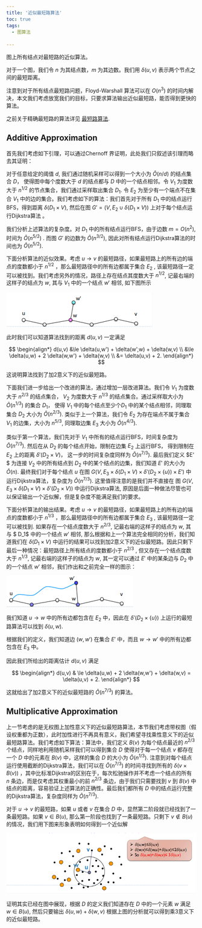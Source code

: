```yaml
---
title: '近似最短路算法'
toc: true
tags:	
  - 图算法

---
```




图上所有结点对最短路的近似算法。



<!--more-->



对于一个图，我们令 $n$ 为其结点数，$m$ 为其边数。我们用 $\delta(u,v)$ 表示两个节点之间的最短距离。

注意到对于所有结点最短路问题，Floyd-Warshall 算法可以在 $O(n^3)$ 的时间内解决，本文我们考虑放宽我们的目标，只要求算法输出近似最短路，能否得到更快的算法。

之前关于精确最短路的算法详见 [最短路算法](https://truenobility303.github.io/Shortest-Path/).





## Additive  Approximation



首先我们考虑如下引理，可以通过Chernoff 界证明，此处我们只叙述该引理而略去其证明：

对于任意给定的阈值 $d$, 我们通过随机采样可以得到一个大小为 $\tilde O(n/ d)$ 的结点集合 $D$， 使得图中每个度数大于 $d$ 的结点都与 $D$ 中的一个结点相邻。令 $V_1$ 为度数大于 $n^{1/2}$ 的节点集合，我们通过采样取出集合 $D_1$. 令 $E_2$ 为至少有一个端点不在集合 $V_1$ 中的边的集合。我们考虑如下的算法：我们首先对于所有 $D_1$ 中的结点运行BFS，得到距离 $\delta(D_1 \times V)$, 然后在图 $G' = (V, E_2 \cup \delta(D_1 \times V))$ 上对于每个结点运行Dijkstra算法 。



我们分析上述算法的复杂度。对 $D_1$ 中的所有结点运行BFS，由于边数 $m = O(n^2)$, 时间为 $\tilde O(n^{5/2})$ . 而图 $G'$ 的边数为 $\tilde O(n^{3/2})$, 因此对所有结点运行Dijkstra算法的时间也为 $\tilde O(n^{5/2})$.



下面分析算法的近似效果。考虑 $u \rightarrow v$ 的最短路径，如果最短路上的所有边的端点的度数都小于 $n^{1/2}$ ，那么最短路径中的所有边都属于集合 $E_2$ , 该最短路径一定可以被找到。我们考虑另外的情况，路径上存在结点其度数大于 $n^{1/2}$,  记最右端的这样子的结点为 $w$, 其与 $V_1$ 中的一个结点 $w'$ 相邻, 如下图所示



![image-20241107184738723](/images/posts/APASP/image-20241107184738723.png)



此时我们可以知道算法找到的距离 $d(u,v)$ 一定满足


$$
\begin{align*}
d(u,v) &\le \delta(u,w') + \delta(w',w) + \delta(w,v) \\
&\le \delta(u,w) + 2 \delta(w,w') + \delta(w,v) \\
&= \delta(u,v) + 2.
\end{align*}
$$


这说明算法找到了加2意义下的近似最短路。



下面我们进一步给出一个改进的算法，通过增加一层改进算法。我们令 $V_1$ 为度数大于 $n^{2/3}$ 的结点集合， $V_2$ 为度数大于 $n^{1/3}$ 的结点集合。通过采样取大小为 $\tilde O(n^{1/3})$ 的集合 $D_1$， 使得 $V_1$ 中的每个结点至少个$D_1$ 中的某个结点相邻，同理取集合 $D_2$ 大小为 $\tilde O(n^{2/3})$.  类似于上一个算法，我们令 $E_2$ 为存在端点不属于集合 $V_1$ 的边集，大小为 $n^{5/3}$, 同理取边集 $E_3$ 大小为 $\tilde O(n^{4/3})$. 



类似于第一个算法，我们先对于 $V_1$ 中所有的结点运行BFS，时间复杂度为 $\tilde O(n^{7/3})$. 然后在从 $D_2$ 的每个结点开始，限制在边集 $E_2$ 上运行BFS， 得到限制在 $E_2$ 上的距离 $\delta'(D_2 \times V)$， 这一步的时间复杂度同样为 $\tilde O(n^{7/3})$.  最后我们定义 $E' $ 为连接 $V_2$ 中的所有结点到 $D_2$ 中的某个结点的边集，我们知道 $E'$ 的大小为 $\tilde O(n)$. 最终我们对于每个结点 $u$ 在图 $G(V , E_3 \times \delta(D_1 \times V) \times \delta'(D_2 \times \{u\}) \times E')$ 中运行Dijkstra算法，复杂度为 $\tilde O(n^{7/3})$. 这里值得注意的是我们并不直接在 图 $G(V , E_3 \times \delta(D_1 \times V) \times \delta'(D_2 \times V))$ 中运行Dijkstra算法, 原因是后面一种做法尽管也可以保证输出一个近似解，但是复杂度不能满足我们的要求。



下面分析算法的输出结果。考虑 $u \rightarrow v$ 的最短路径，如果最短路上的所有边的端点的度数都小于 $n^{1/3}$ ，那么最短路径中的所有边都属于集合 $E_3$ , 该最短路径一定可以被找到.  如果存在一个结点度数大于 $n^{2/3}$, 记最右端的这样子的结点为 $w$, 其与 $ D_1$ 中的一个结点 $w'$ 相邻, 那么根据和上一个算法完全相同的分析，我们知道我们在 $\delta(D_1 \times V)$ 中运行的结果可以找到加2意义下的近似最短路。因此只剩下最后一种情况：最短路径上所有结点的度数都小于 $n^{2/3}$ , 但又存在一个结点度数大于 $n^{1/3}$, 记最右端的这样子的结点为 $w$, 其一定可以通过 $E'$ 中的某条边与 $D_2$ 中的一个结点 $w'$ 相邻，我们作出和之前完全一样的图示：



![image-20241107192502543](/images/posts/APASP/image-20241107192502543.png)



我们知道 $u \rightarrow w$ 中的所有边都包含在 $E_2$ 中，因此在 $\delta'(D_2 \times \{ u\})$ 上运行的最短路算法可以找到 $\delta(u,w)$. 

根据我们的定义，我们知道边 $(w,w')$ 在集合 $E'$ 中，而且 $w \rightarrow w'$ 中的所有边都包含在 $E_3$ 中。

因此我们所给出的距离估计 $d(u,v)$ 满足


$$
\begin{align*}
d(u,v) & \le \delta(u,w) + 2 \delta(w,w') + \delta(w,v) = \delta(u,v) + 2.
\end{align*}
$$


这就给出了加2意义下的近似最短路的 $\tilde O(n^{7/3})$ 的算法。



## Multiplicative Approximation



上一节考虑的是无权图上加性意义下的近似最短路算法，本节我们考虑带权图（假设权重都为正数），此时加性进行不再具有意义，我们希望寻找乘性意义下的近似最短路算法。我们考虑如下算法：算法中，我们定义 $B(v)$ 为每个结点最近的 $n^{2/3}$ 个结点，同样地利用随机采样我们可以得到集合 $D$ 使得对于每一个结点 $v$ 都存在一个 $D$ 中的元素在 $B(v)$ 中，这样的集合 $D$ 的大小为 $\tilde O(n^{1/3})$. 注意到对每个结点运行使用截断的Dijkstra算法，我们可以在 $\tilde O(n^{7/3})$ 的时间寻找到所有的 $\delta(v \times B(v))$ ，其中比标准Dijkstra的区别在于，每次松驰操作并不考虑一个结点的所有 $n$ 条边，而是仅考虑其权重最小的前 $n^{2/3}$ 条边，由于我们只需要找到 $v$ 到 $B(v)$ 中结点的距离，容易验证上述算法的正确性。最后我们都所有 $D$ 中的结点运行完整的Dijkstra算法，复杂度同样为 $\tilde O(n^{7/3})$. 



对于 $u \rightarrow v$ 的最短路，如果 $u$ 或者 $v$ 在集合 $D$ 中，显然第二阶段就已经找到了一条最短路。如果 $v \in  B(u)$, 那么第一阶段也找到了一条最短路。只剩下 $v \notin B(u)$ 的情况，我们用下图来形象表明如何得到一个近似解



![image-20241107194720059](/images/posts/APASP/image-20241107194720059.png) 



证明其实已经在图中展现，根据 $D$ 的定义我们知道存在 $D$ 中的一个元素 $w$ 满足 $w \in B(u)$,  然后只要输出 $\delta(u,w) + \delta(w,v)$ 根据上图的分析就可以得到乘3意义下的近似最短路。
